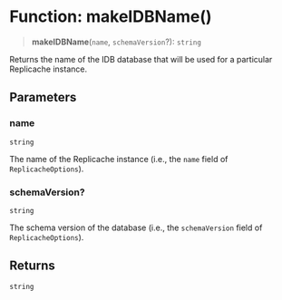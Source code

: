 # Function: makeIDBName()

> **makeIDBName**(`name`, `schemaVersion`?): `string`

Returns the name of the IDB database that will be used for a particular Replicache instance.

## Parameters

### name

`string`

The name of the Replicache instance (i.e., the `name` field of `ReplicacheOptions`).

### schemaVersion?

`string`

The schema version of the database (i.e., the `schemaVersion` field of `ReplicacheOptions`).

## Returns

`string`
